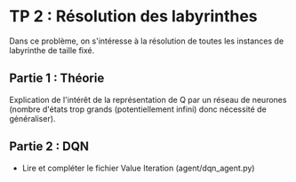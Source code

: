 # TP 2 : Résolution des labyrinthes

Dans ce problème, on s'intéresse à la résolution de toutes les instances de labyrinthe de taille fixé.

## Partie 1 : Théorie
Explication de l'intérêt de la représentation de Q par un réseau de neurones (nombre d'états trop grands (potentiellement infini) donc nécessité de généraliser).

## Partie 2 : DQN 
- Lire et compléter le fichier Value Iteration (agent/dqn_agent.py)

